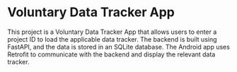 # Voluntary Data Tracker App

This project is a Voluntary Data Tracker App that allows users to enter a project ID to load the applicable data tracker. The backend is built using FastAPI, and the data is stored in an SQLite database. The Android app uses Retrofit to communicate with the backend and display the relevant data tracker.

